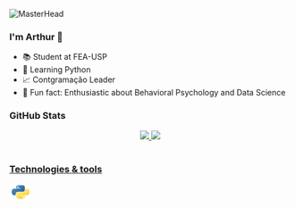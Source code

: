 ![MasterHead](https://user-images.githubusercontent.com/74038190/235224431-e8c8c12e-6826-47f1-89fb-2ddad83b3abf.gif)


### I'm Arthur 👋

- 📚 Student at FEA-USP
- 🐍 Learning Python
- 📈 Contgramação Leader
- 🧠 Fun fact: Enthusiastic about Behavioral Psychology and Data Science



  
### GitHub Stats

<div align="center">
  <a href="https://github.com/Thurz-L">
  <img height="180em" src="https://github-readme-stats.vercel.app/api?username=Thurz-L&show_icons=true&theme=dark&include_all_commits=true&count_private=true"/>
  <img height="180em" src="https://github-readme-stats.vercel.app/api/top-langs/?username=Thurz-L&layout=compact&langs_count=16&theme=dark"/>
</div>
<div style="display: inline_block"><br>

  ### Technologies & tools
  <img align="center" alt="Arthur-Python" height="30" width="40" src="https://raw.githubusercontent.com/devicons/devicon/master/icons/python/python-original.svg">


  
  ##
 
</div>
